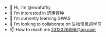 - 👋 Hi, I’m @nwafufhy
- 👀 I’m interested in 遗传育种
- 🌱 I’m currently learning GWAS
- 💞️ I’m looking to collaborate on 生物信息的学习
- 📫 How to reach me 2313326696@qq.com

<!---
nwafufhy/nwafufhy is a ✨ special ✨ repository because its `README.md` (this file) appears on your GitHub profile.
You can click the Preview link to take a look at your changes.
--->
